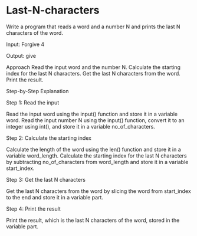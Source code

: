 # Last-N-characters

Write a program that reads a word and a number N and prints the last N characters of the word.

Input: Forgive
4

Output: give

Approach
Read the input word and the number N.
Calculate the starting index for the last N characters.
Get the last N characters from the word.
Print the result.

Step-by-Step Explanation

Step 1: Read the input

Read the input word using the input() function and store it in a variable word.
Read the input number N using the input() function, convert it to an integer using int(), and store it in a variable no_of_characters.

Step 2: Calculate the starting index

Calculate the length of the word using the len() function and store it in a variable word_length.
Calculate the starting index for the last N characters by subtracting no_of_characters from word_length and store it in a variable start_index.
 
Step 3: Get the last N characters

Get the last N characters from the word by slicing the word from start_index to the end and store it in a variable part.

Step 4: Print the result

Print the result, which is the last N characters of the word, stored in the variable part.
